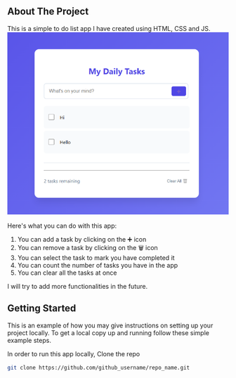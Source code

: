 ## About The Project

This is a simple to do list app I have created using HTML, CSS and JS.
![To Do List App](https://github.com/shihabhasan0161/To-Do-List-App/blob/main/todolistapp.png?raw=true)

Here's what you can do with this app:
1. You can add a task by clicking on the ➕ icon
2. You can remove a task by clicking on the 🗑️ icon
3. You can select the task to mark you have completed it
4. You can count the number of tasks you have in the app
5. You can clear all the tasks at once

I will try to add more functionalities in the future.

## Getting Started

This is an example of how you may give instructions on setting up your project locally.
To get a local copy up and running follow these simple example steps.

In order to run this app locally, Clone the repo
   ```sh
   git clone https://github.com/github_username/repo_name.git